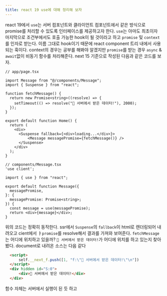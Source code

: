 ```yaml
---
title: react 19 use에 대해 정리해 보자
---
```

react 19에서 `use`는 서버 컴포넌트와 클라이언트 컴포넌트에서 같은 방식으로 promise를 처리할 수 있도록 인터페이스를 제공하고자 한다. `use`는 아마도 최초이자 마지막으로 조건부에서도 호출 가능한 hook이 될 것이라고 하고 `promise` 및 `context`를 인자로 받는다. 이름 그대로 hook이기 때문에 react component 트리 내에서 사용되는 훅이다.
context의 경우는 공부를 해봐야 알겠지만 `promise`를 받는 경우 `async` & `await`없이 비동기 함수를 처리해준다. next 15 기준으로 작성된 다음과 같은 코드를 보자. 

```tsx
// app/page.tsx 

import Message from "@/components/Message";
import { Suspense } from "react";

function fetchMessage() {
  return new Promise<string>((resolve) => {
    setTimeout(() => resolve("🚀 서버에서 받은 데이터!"), 2000);
  });
}

export default function Home() {
  return (
    <div>
      <Suspense fallback={<div>loading...</div>}>
          <Message messagePromise={fetchMessage()} />
      </Suspense>
    </div>
  );
}

```

```tsx
// components/Message.tsx
'use client';

import { use } from "react";

export default function Message({
  messagePromise,
}: {
  messagePromise: Promise<string>;
}) {
  const message = use(messagePromise);
  return <div>{message}</div>;
}

```

위의 코드는 정확히 동작한다. ssr에서 `Suspense`의 `fallback`이 html로 렌더링되어 내려오고 cient에서 ㅑ`promise`를 resolve해서 결과를 가져와 보여준다. `fetchMessage`는 어디에 위치하고 있을까?
`🚀 서버에서 받은 데이터!`가 어디에 위치를 하고 있는지 찾아봤다. document로 내려온 소스는 다음 같다

```html
  <script>
      self.__next_f.push([1, "f:\"🚀 서버에서 받은 데이터!\"\n"])
  </script>
  <div hidden id="S:0">
      <div>🚀 서버에서 받은 데이터!</div>
  </div>
```

함수 자체는 서버에서 실행이 된 듯 하고 